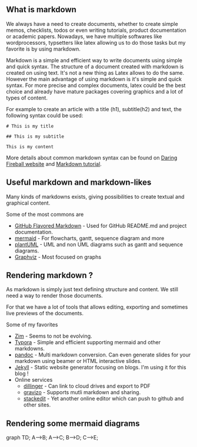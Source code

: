 <script src="https://unpkg.com/mermaid@7.0.3/dist/mermaid.min.js"></script>

## What is markdown

We always have a need to create documents, whether to create simple memos, checklists, todos or even writing tutorials, product documentation or academic papers. Nowadays, we have multiple softwares like wordprocessors, typsetters like latex allowing us to do those tasks but my favorite is by using markdown.

Markdown is a simple and efficient way to write documents using simple and quick syntax. The structure of a document created with markdown is created on using text. It's not a new thing as Latex allows to do the same. However the main advantage of using markdown is it's simple and quick syntax. For more precise and complex documents, latex could be the best choice and already have mature packages covering graphics and a lot of types of content.

For example to create an article with a title (h1), subtitle(h2) and text, the following syntax could be used: 
```
# This is my title

## This is my subtitle

This is my content
```

More details about common markdown syntax can be found on [Daring Fireball website](https://daringfireball.net/projects/markdown/syntax) and [Markdown tutorial](http://www.markdowntutorial.com/).

## Useful markdown and markdown-likes

Many kinds of markdowns exists, giving possibilities to create textual and graphical content.

Some of the most commons are 
- [GitHub Flavored Markdown](https://help.github.com/articles/about-writing-and-formatting-on-github/) - Used for GitHub README.md and project documentation.
- [mermaid](https://knsv.github.io/mermaid/) - For flowcharts, gantt, sequence diagram and more
- [plantUML](http://plantuml.com/) - UML and non UML diagrams such as gantt and sequence diagrams.
- [Graphviz](http://www.graphviz.org/) - Most focused on graphs

## Rendering markdown ? 

As markdown is simply just text defining structure and content. We still need a way to render those documents.

For that we have a lot of tools that allows editing, exporting and sometimes live previews of the documents.

Some of my favorites
- [Zim](http://zim-wiki.org/manual/Start.html) - Seems to not be evolving.
- [Typora](https://typora.io/) - Simple and efficient supporting mermaid and other markdowns.
- [pandoc](http://pandoc.org/) - Multi markdown conversion. Can even generate slides for your markdown using beamer or HTML interactive slides. 
- [Jekyll]() - Static website generator focusing on blogs. I'm using it for this blog ! 
- Online services
  - [dillinger](http://dillinger.io/) - Can link to cloud drives and export to PDF
  - [gravizo](http://www.gravizo.com/) - Supports mutli markdown and sharing.
  - [stackedit](https://stackedit.io/editor) - Yet another online editor which can push to github and other sites.

## Rendering some mermaid diagrams

<div class="mermaid">
graph TD;
    A-->B;
    A-->C;
    B-->D;
    C-->E;
</div>

